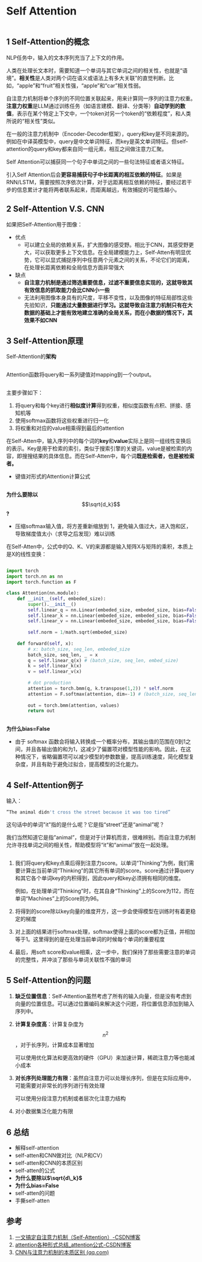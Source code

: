 # Self Attention

<figure><img src="../.gitbook/assets/image.png" alt=""><figcaption></figcaption></figure>

## 1 Self-Attention的概念

NLP任务中，输入的文本序列充当了上下文的作用。

人类在处理长文本时，需要知道一个单词与其它单词之间的相关性，也就是“语境”。**相关性**是人类对两个词在语义或语法上有多大关联”的直觉判断。比如，“apple”和“fruit”相关性强，“apple”和“car”相关性弱。

自注意力机制将单个序列的不同位置关联起来，用来计算同一序列的注意力权重。**注意力权重**是LLM通过训练任务（如语言建模、翻译、分类等）**自动学到的数值**，表示在某个特定上下文中，一个token对另一个token的“依赖程度”，和人类所说的“相关性”类似。

在一般的注意力机制中（Encoder-Decoder框架），query和key是不同来源的。例如在中译英模型中，query是中文单词特征，而key是英文单词特征。但self-attention的query和key都来自同一组元素，相互之间做注意力汇聚。

Self Attention可以捕获同一个句子中单词之间的一些句法特征或者语义特征。

引入Self Attention后会**更容易捕获句子中长距离的相互依赖的特征**。如果是RNN/LSTM，需要按照次序依次计算，对于远距离相互依赖的特征，要经过若干步的信息累计才能将两者联系起来，而距离越远，有效捕捉的可能性越小。

## 2 Self-Attention V.S. CNN

如果把Self-Attention用于图像：

* 优点
  * 可以建立全局的依赖关系，扩大图像的感受野。相比于CNN，其感受野更大，可以获取更多上下文信息。在全局建模能力上，Self-Atten有明显优势，它可以显式捕捉序列中任意两个元素之间的关系，不论它们的距离，在处理长距离依赖和全局信息方面非常强大
* 缺点
  * **自注意力机制是通过筛选重要信息，过滤不重要信息实现的，这就导致其有效信息的抓取能力会比CNN小一些**
  * 无法利用图像本身具有的尺度，平移不变性，以及图像的特征局部性这些先验知识，**只能通过大量数据进行学习。这就导致自注意力机制只有在大数据的基础上才能有效地建立准确的全局关系，而在小数据的情况下，其效果不如CNN**

## 3 Self-Attention原理

Self-Attention的**架构**

<figure><img src="../.gitbook/assets/image (1).png" alt=""><figcaption></figcaption></figure>

Attention函数将query和一系列键值对mapping到一个output。

<figure><img src="../.gitbook/assets/image (23).png" alt=""><figcaption></figcaption></figure>

主要步骤如下：

1. 将query和每个key进行**相似度计算**得到权重，相似度函数有点积、拼接、感知机等
2. 使用softmax函数将这些权重进行归一化
3. 将权重和对应的value相乘得到最后的attention

在Self-Atten中，输入序列中的每个词的**key**和**value**实际上是同一组线性变换后的表示。Key是用于检索的索引，类似于搜索引擎的关键词，value是被检索的内容，即搜搜结果的具体信息。而在Self-Atten中，每个词**既是检索者，也是被检索者。**

* 键值对形式的Attention计算公式

<figure><img src="../.gitbook/assets/image (24).png" alt=""><figcaption></figcaption></figure>

**为什么要除以** $$\sqrt{d_k}$$ **?**

* 压缩softmax输入值，将方差重新缩放到 1，避免输入值过大，进入饱和区，导致梯度值太小（求导之后发现）难以训练

在Self-Atten中，公式中的Q、K、V的来源都是输入矩阵X与矩阵的乘积，本质上是X的线性变换：

<figure><img src="../.gitbook/assets/image (25).png" alt=""><figcaption></figcaption></figure>

```python
import torch
import torch.nn as nn
import torch.function as F

class Attention(nn.module):
	def __init__(self, embeded_size):
		super().__init__()
		self.linear_q = nn.Linear(embeded_size, embeded_size, bias=False)
		self.linear_k = nn.Linear(embeded_size, embeded_size, bias=False)
		self.linear_v = nn.Linear(embeded_size, embeded_size, bias=False)
		
		self.norm = 1/math.sqrt(embeded_size)
	
	def forward(self, x):
		# x: batch_size, seq_len, embeded_size
		batch_size, seq_len, _ = x
		q = self.linear_q(x) # (batch_size, seq_len, embed_size)
		k = self.linear_k(x)
		v = self.linear_v(x)
		
		# dot production
		attention = torch.bmm(q, k.transpose(1,2)) * self.norm
		attention = F.softmax(attention, dim=-1) # (batch_size, seq_len, seq_len)
		
		out = torch.bmm(attention, values)
		return out
		
```

**为什么bias=False**

* 由于 softmax 函数会将输入转换成一个概率分布，其输出值的范围在0到1之间，并且各输出值的和为1，这减少了偏置项对模型性能的影响。因此，在这种情况下，省略偏置项可以减少模型的参数数量，提高训练速度，简化模型复杂度，并且有助于避免过拟合，提高模型的泛化能力。

## 4 Self-Attention例子

输入：

```python
”The animal didn't cross the street because it was too tired”
```

这句话中的单词"it"指的是什么呢？它是指“street”还是“animal”呢？

我们当然知道它是指”animal”，但是对于计算机而言，很难辨别。而自注意力机制允许寻找单词之间的相关性，帮助模型将“it”和“animal”放在一起处理。

<figure><img src="../.gitbook/assets/image (26).png" alt=""><figcaption></figcaption></figure>

1.  我们将query和key点乘后得到注意力score。以单词“Thinking”为例，我们需要计算出当前单词“Thinking”的其它所有单词的score。score通过计算query和其它各个单词key的内积得到，因此query和key必须拥有相同的维度。

    例如，在处理单词“Thinking”时，在其自身“Thinking”上的Score为112，而在单词“Machines”上的Score则为96。
2. 将得到的score除以key向量的维度开方，这一步会使得模型在训练时有着更稳定的梯度
3. 对上面的结果进行softmax处理，softmax使得上面的score都为正值，并相加等于1。这里得到的是在处理当前单词的时候每个单词的重要程度
4. 最后，用soft score和value相乘，这一步中，我们保持了那些需要注意的单词的完整性，并冲淡了那些与单词关联性不强的单词

## 5 Self-Attention的问题

1. **缺乏位置信息**：Self-Attention虽然考虑了所有的输入向量，但是没有考虑到向量的位置信息。可以通过位置编码来解决这个问题，将位置信息添加到输入序列中。
2.  **计算复杂度高**：计算复杂度为$$n^2$$，对于长序列，计算成本显著增加

    可以使用优化算法和更高效的硬件（GPU）来加速计算，稀疏注意力等也能减小成本
3.  **对长序列处理能力有限**：虽然自注意力可以处理长序列，但是在实际应用中，可能需要对非常长的序列进行有效处理

    可以使用分段注意力机制或者层次化注意力结构
4. 对小数据集泛化能力有限

## 6 总结

* 解释self-attention
* self-atten和CNN做对比（NLP和CV）
* self-atten和CNN的本质区别
* self-atten的公式
* **为什么要除以$\sqrt{d\_k}$**
* **为什么bias=False**
* self-atten的问题
* 手撕self-atten

## 参考

1. [一文搞定自注意力机制（Self-Attention）-CSDN博客](https://blog.csdn.net/weixin_42110638/article/details/134016569)
2. [attention各种形式总结\_attention公式-CSDN博客](https://blog.csdn.net/qq_41058526/article/details/80783925)
3. [CNN与注意力机制的本质区别 (qq.com)](https://mp.weixin.qq.com/s/XJy0EMFp7HvwBaOmkn5_Yg?poc_token=HLx0wWajBnIDELzlapiDLDrP8dmMlQRmT-qAxtfc)

